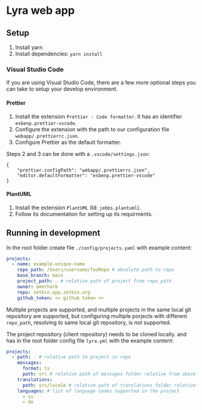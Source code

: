 # Lyra web app

## Setup

1. Install yarn
2. Install dependencies: `yarn install`

### Visual Studio Code

If you are using Visual Studio Code, there are a few more optional steps
you can take to setup your develop environment.

#### Prettier

1. Install the extension `Prettier - Code formatter`.
   It has an identifier `esbenp.prettier-vscode`.
2. Configure the extension with the path to our
   configuration file `webapp/.prettierrc.json`.
3. Configure Prettier as the default formatter.

Steps 2 and 3 can be done with a `.vscode/settings.json`:

```
{
    "prettier.configPath": "webapp/.prettierrc.json",
    "editor.defaultFormatter": "esbenp.prettier-vscode"
}
```

#### PlantUML

1. Install the extension `PlantUML` (Id: `jebbs.plantuml`).
2. Follow its documentation for setting up its requirments.

## Running in development

In the root folder create file `./config/projects.yaml` with example content:

```yaml
projects:
  - name: example-unique-name
    repo_path: /Users/username/fooRepo # absolute path to repo
    base_branch: main
    project_path: . # relative path of project from repo_path
    owner: amerharb
    repo: zetkin.app.zetkin.org
    github_token: << github token >>
```

Multiple projects are supported, and multiple projects in the same local git repository
are supported, but configuring multiple porjects with different `repo_path`, resolving to
same local git repository, is _not_ supported.

The project repository (client repository) needs to be cloned locally. and has in the root folder config
file `lyra.yml` with the
example content:

```yaml
projects:
  - path: . # relative path to project in repo
    messages:
      format: ts
      path: src # relative path of messages folder relative from above project path
    translations:
      path: src/locale # relative path of translations folder relative from above project path
    languages: # list of language codes supported in the project
      - sv
      - de
```
